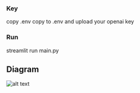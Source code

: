 
### Key

copy .env copy to .env and upload your openai key


### Run

streamlit run main.py


## Diagram

![alt text](https://raw.githubusercontent.com/udelblue/langgraph_chatbot/blob/master/assets/graph.jpg "Diagram")